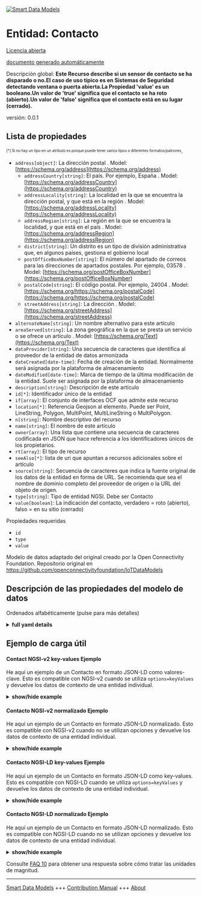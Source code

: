 <!-- 10-Header -->  
[![Smart Data Models](https://smartdatamodels.org/wp-content/uploads/2022/01/SmartDataModels_logo.png "Logo")](https://smartdatamodels.org)  
Entidad: Contacto  
=================<!-- /10-Header -->  
<!-- 15-License -->  
[Licencia abierta](https://github.com/smart-data-models//dataModel.OCF/blob/master/Contact/LICENSE.md)  
[documento generado automáticamente](https://docs.google.com/presentation/d/e/2PACX-1vTs-Ng5dIAwkg91oTTUdt8ua7woBXhPnwavZ0FxgR8BsAI_Ek3C5q97Nd94HS8KhP-r_quD4H0fgyt3/pub?start=false&loop=false&delayms=3000#slide=id.gb715ace035_0_60)  
<!-- /15-License -->  
<!-- 20-Description -->  
Descripción global: **Este Recurso describe si un sensor de contacto se ha disparado o no.El caso de uso típico es en Sistemas de Seguridad detectando ventana o puerta abierta.La Propiedad 'value' es un booleano.Un valor de 'true' significa que el contacto se ha roto (abierto).Un valor de 'false' significa que el contacto está en su lugar (cerrado).**  
versión: 0.0.1  
<!-- /20-Description -->  
<!-- 30-PropertiesList -->  

## Lista de propiedades  

<sup><sub>[*] Si no hay un tipo en un atributo es porque puede tener varios tipos o diferentes formatos/patrones</sub></sup>.  
- `address[object]`: La dirección postal  . Model: [https://schema.org/address](https://schema.org/address)	- `addressCountry[string]`: El país. Por ejemplo, España  . Model: [https://schema.org/addressCountry](https://schema.org/addressCountry)  
	- `addressLocality[string]`: La localidad en la que se encuentra la dirección postal, y que está en la región  . Model: [https://schema.org/addressLocality](https://schema.org/addressLocality)  
	- `addressRegion[string]`: La región en la que se encuentra la localidad, y que está en el país  . Model: [https://schema.org/addressRegion](https://schema.org/addressRegion)  
	- `district[string]`: Un distrito es un tipo de división administrativa que, en algunos países, gestiona el gobierno local    
	- `postOfficeBoxNumber[string]`: El número del apartado de correos para las direcciones de apartados postales. Por ejemplo, 03578  . Model: [https://schema.org/postOfficeBoxNumber](https://schema.org/postOfficeBoxNumber)  
	- `postalCode[string]`: El código postal. Por ejemplo, 24004  . Model: [https://schema.org/https://schema.org/postalCode](https://schema.org/https://schema.org/postalCode)  
	- `streetAddress[string]`: La dirección  . Model: [https://schema.org/streetAddress](https://schema.org/streetAddress)  
- `alternateName[string]`: Un nombre alternativo para este artículo  - `areaServed[string]`: La zona geográfica en la que se presta un servicio o se ofrece un artículo  . Model: [https://schema.org/Text](https://schema.org/Text)- `dataProvider[string]`: Una secuencia de caracteres que identifica al proveedor de la entidad de datos armonizada  - `dateCreated[date-time]`: Fecha de creación de la entidad. Normalmente será asignada por la plataforma de almacenamiento  - `dateModified[date-time]`: Marca de tiempo de la última modificación de la entidad. Suele ser asignada por la plataforma de almacenamiento  - `description[string]`: Descripción de este artículo  - `id[*]`: Identificador único de la entidad  - `if[array]`: El conjunto de interfaces OCF que admite este recurso  - `location[*]`: Referencia Geojson al elemento. Puede ser Point, LineString, Polygon, MultiPoint, MultiLineString o MultiPolygon.  - `n[string]`: Nombre descriptivo del recurso  - `name[string]`: El nombre de este artículo  - `owner[array]`: Una lista que contiene una secuencia de caracteres codificada en JSON que hace referencia a los identificadores únicos de los propietarios.  - `rt[array]`: El tipo de recurso  - `seeAlso[*]`: lista de uri que apuntan a recursos adicionales sobre el artículo  - `source[string]`: Secuencia de caracteres que indica la fuente original de los datos de la entidad en forma de URL. Se recomienda que sea el nombre de dominio completo del proveedor de origen o la URL del objeto de origen.  - `type[string]`: Tipo de entidad NGSI. Debe ser Contacto  - `value[boolean]`: La indicación del contacto, verdadero = roto (abierto), falso = en su sitio (cerrado)  <!-- /30-PropertiesList -->  
<!-- 35-RequiredProperties -->  
Propiedades requeridas  
- `id`  - `type`  - `value`  <!-- /35-RequiredProperties -->  
<!-- 40-RequiredProperties -->  
Modelo de datos adaptado del original creado por la Open Connectivity Foundation. Repositorio original en https://github.com/openconnectivityfoundation/IoTDataModels  
<!-- /40-RequiredProperties -->  
<!-- 50-DataModelHeader -->  
## Descripción de las propiedades del modelo de datos  
Ordenados alfabéticamente (pulse para más detalles)  
<!-- /50-DataModelHeader -->  
<!-- 60-ModelYaml -->  
<details><summary><strong>full yaml details</strong></summary>    
```yaml  
Contact:    
  description: This Resource describes whether a contact sensor has been tripped or not.Typical use case is in Security Systems detecting window or door open.The Property 'value' is a boolean.A value of 'true' means that contact has been broken (open).A value of 'false' means that contact is in place (closed).    
  properties:    
    address:    
      description: The mailing address    
      properties:    
        addressCountry:    
          description: 'The country. For example, Spain'    
          type: string    
          x-ngsi:    
            model: https://schema.org/addressCountry    
            type: Property    
        addressLocality:    
          description: 'The locality in which the street address is, and which is in the region'    
          type: string    
          x-ngsi:    
            model: https://schema.org/addressLocality    
            type: Property    
        addressRegion:    
          description: 'The region in which the locality is, and which is in the country'    
          type: string    
          x-ngsi:    
            model: https://schema.org/addressRegion    
            type: Property    
        district:    
          description: 'A district is a type of administrative division that, in some countries, is managed by the local government'    
          type: string    
          x-ngsi:    
            type: Property    
        postOfficeBoxNumber:    
          description: 'The post office box number for PO box addresses. For example, 03578'    
          type: string    
          x-ngsi:    
            model: https://schema.org/postOfficeBoxNumber    
            type: Property    
        postalCode:    
          description: 'The postal code. For example, 24004'    
          type: string    
          x-ngsi:    
            model: https://schema.org/https://schema.org/postalCode    
            type: Property    
        streetAddress:    
          description: The street address    
          type: string    
          x-ngsi:    
            model: https://schema.org/streetAddress    
            type: Property    
        streetNr:    
          description: Number identifying a specific property on a public street    
          type: string    
          x-ngsi:    
            type: Property    
      type: object    
      x-ngsi:    
        model: https://schema.org/address    
        type: Property    
    alternateName:    
      description: An alternative name for this item    
      type: string    
      x-ngsi:    
        type: Property    
    areaServed:    
      description: The geographic area where a service or offered item is provided    
      type: string    
      x-ngsi:    
        model: https://schema.org/Text    
        type: Property    
    dataProvider:    
      description: A sequence of characters identifying the provider of the harmonised data entity    
      type: string    
      x-ngsi:    
        type: Property    
    dateCreated:    
      description: Entity creation timestamp. This will usually be allocated by the storage platform    
      format: date-time    
      type: string    
      x-ngsi:    
        type: Property    
    dateModified:    
      description: Timestamp of the last modification of the entity. This will usually be allocated by the storage platform    
      format: date-time    
      type: string    
      x-ngsi:    
        type: Property    
    description:    
      description: A description of this item    
      type: string    
      x-ngsi:    
        type: Property    
    id:    
      anyOf:    
        - description: Identifier format of any NGSI entity    
          maxLength: 256    
          minLength: 1    
          pattern: ^[\w\-\.\{\}\$\+\*\[\]`|~^@!,:\\]+$    
          type: string    
          x-ngsi:    
            type: Property    
        - description: Identifier format of any NGSI entity    
          format: uri    
          type: string    
          x-ngsi:    
            type: Property    
      description: Unique identifier of the entity    
      x-ngsi:    
        type: Property    
    if:    
      description: The OCF Interface set supported by this Resource    
      items:    
        enum:    
          - oic.if.s    
          - oic.if.baseline    
        type: string    
      minItems: 2    
      readOnly: true    
      type: array    
      uniqueItems: true    
      x-ngsi:    
        type: Property    
    location:    
      description: 'Geojson reference to the item. It can be Point, LineString, Polygon, MultiPoint, MultiLineString or MultiPolygon'    
      oneOf:    
        - description: Geojson reference to the item. Point    
          properties:    
            bbox:    
              items:    
                type: number    
              minItems: 4    
              type: array    
            coordinates:    
              items:    
                type: number    
              minItems: 2    
              type: array    
            type:    
              enum:    
                - Point    
              type: string    
          required:    
            - type    
            - coordinates    
          title: GeoJSON Point    
          type: object    
          x-ngsi:    
            type: GeoProperty    
        - description: Geojson reference to the item. LineString    
          properties:    
            bbox:    
              items:    
                type: number    
              minItems: 4    
              type: array    
            coordinates:    
              items:    
                items:    
                  type: number    
                minItems: 2    
                type: array    
              minItems: 2    
              type: array    
            type:    
              enum:    
                - LineString    
              type: string    
          required:    
            - type    
            - coordinates    
          title: GeoJSON LineString    
          type: object    
          x-ngsi:    
            type: GeoProperty    
        - description: Geojson reference to the item. Polygon    
          properties:    
            bbox:    
              items:    
                type: number    
              minItems: 4    
              type: array    
            coordinates:    
              items:    
                items:    
                  items:    
                    type: number    
                  minItems: 2    
                  type: array    
                minItems: 4    
                type: array    
              type: array    
            type:    
              enum:    
                - Polygon    
              type: string    
          required:    
            - type    
            - coordinates    
          title: GeoJSON Polygon    
          type: object    
          x-ngsi:    
            type: GeoProperty    
        - description: Geojson reference to the item. MultiPoint    
          properties:    
            bbox:    
              items:    
                type: number    
              minItems: 4    
              type: array    
            coordinates:    
              items:    
                items:    
                  type: number    
                minItems: 2    
                type: array    
              type: array    
            type:    
              enum:    
                - MultiPoint    
              type: string    
          required:    
            - type    
            - coordinates    
          title: GeoJSON MultiPoint    
          type: object    
          x-ngsi:    
            type: GeoProperty    
        - description: Geojson reference to the item. MultiLineString    
          properties:    
            bbox:    
              items:    
                type: number    
              minItems: 4    
              type: array    
            coordinates:    
              items:    
                items:    
                  items:    
                    type: number    
                  minItems: 2    
                  type: array    
                minItems: 2    
                type: array    
              type: array    
            type:    
              enum:    
                - MultiLineString    
              type: string    
          required:    
            - type    
            - coordinates    
          title: GeoJSON MultiLineString    
          type: object    
          x-ngsi:    
            type: GeoProperty    
        - description: Geojson reference to the item. MultiLineString    
          properties:    
            bbox:    
              items:    
                type: number    
              minItems: 4    
              type: array    
            coordinates:    
              items:    
                items:    
                  items:    
                    items:    
                      type: number    
                    minItems: 2    
                    type: array    
                  minItems: 4    
                  type: array    
                type: array    
              type: array    
            type:    
              enum:    
                - MultiPolygon    
              type: string    
          required:    
            - type    
            - coordinates    
          title: GeoJSON MultiPolygon    
          type: object    
          x-ngsi:    
            type: GeoProperty    
      x-ngsi:    
        type: GeoProperty    
    n:    
      description: Friendly name of the Resource    
      maxLength: 64    
      readOnly: true    
      type: string    
      x-ngsi:    
        type: Property    
    name:    
      description: The name of this item    
      type: string    
      x-ngsi:    
        type: Property    
    owner:    
      description: A List containing a JSON encoded sequence of characters referencing the unique Ids of the owner(s)    
      items:    
        anyOf:    
          - description: Identifier format of any NGSI entity    
            maxLength: 256    
            minLength: 1    
            pattern: ^[\w\-\.\{\}\$\+\*\[\]`|~^@!,:\\]+$    
            type: string    
            x-ngsi:    
              type: Property    
          - description: Identifier format of any NGSI entity    
            format: uri    
            type: string    
            x-ngsi:    
              type: Property    
        description: Unique identifier of the entity    
        x-ngsi:    
          type: Property    
      type: array    
      x-ngsi:    
        type: Property    
    rt:    
      description: The Resource Type    
      items:    
        enum:    
          - oic.r.sensor.contact    
        maxLength: 64    
        type: string    
      minItems: 1    
      readOnly: true    
      type: array    
      uniqueItems: true    
      x-ngsi:    
        type: Property    
    seeAlso:    
      description: list of uri pointing to additional resources about the item    
      oneOf:    
        - items:    
            format: uri    
            type: string    
          minItems: 1    
          type: array    
        - format: uri    
          type: string    
      x-ngsi:    
        type: Property    
    source:    
      description: 'A sequence of characters giving the original source of the entity data as a URL. Recommended to be the fully qualified domain name of the source provider, or the URL to the source object'    
      type: string    
      x-ngsi:    
        type: Property    
    type:    
      description: NGSI entity type. It has to be Contact    
      enum:    
        - Contact    
      type: string    
      x-ngsi:    
        type: Property    
    value:    
      description: 'The contact indication, true = broken (open), false = in place (closed)'    
      readOnly: true    
      type: boolean    
      x-ngsi:    
        type: Property    
  required:    
    - value    
    - id    
    - type    
  type: object    
  x-derived-from: https://raw.githubusercontent.com/openconnectivityfoundation/IoTDataModels/master/ContactResURI.swagger.json    
  x-disclaimer: 'Redistribution and use in source and binary forms, with or without modification, are permitted  provided that the license conditions are met. Copyleft (c) 2022 Contributors to Smart Data Models Program'    
  x-license-url: https://github.com/smart-data-models/dataModel.OCF/blob/master/Contact/LICENSE.md    
  x-model-schema: https://smart-data-models.github.io/dataModel.OCF/Contact/schema.json    
  x-model-tags: OCF    
  x-version: 0.0.1    
```  
</details>    
<!-- /60-ModelYaml -->  
<!-- 70-MiddleNotes -->  
<!-- /70-MiddleNotes -->  
<!-- 80-Examples -->  
## Ejemplo de carga útil  
#### Contact NGSI-v2 key-values Ejemplo  
He aquí un ejemplo de un Contacto en formato JSON-LD como valores-clave. Esto es compatible con NGSI-v2 cuando se utiliza `options=keyValues` y devuelve los datos de contexto de una entidad individual.  
<details><summary><strong>show/hide example</strong></summary>    
```json  
{  
  "id": "urn:ngsi-ld:Contact:id:HMUT:83435609",  
  "dateCreated": "2019-11-03T13:34:13Z",  
  "dateModified": "1987-05-08T16:34:27Z",  
  "source": "Yet back writer so bank nature south. Resource including speak.",  
  "name": "Court material main five appear. Answer face bad leader.",  
  "alternateName": "Especially term detail beautiful. Coach step agreement home.",  
  "description": "Country off allow rate record. Growth when economy save. Example later whom son audience.",  
  "dataProvider": "Important pick red while machine take. Born baby because back way hit play.",  
  "owner": [  
    "urn:ngsi-ld:Contact:items:VORM:50502773",  
    "urn:ngsi-ld:Contact:items:ADVX:61609895"  
  ],  
  "seeAlso": [  
    "urn:ngsi-ld:Contact:items:KLNB:69768334",  
    "urn:ngsi-ld:Contact:items:ITWA:14516433"  
  ],  
  "location": {  
    "type": "Point",  
    "coordinates": [  
      53.154571,  
      157.418088  
    ]  
  },  
  "address": {  
    "streetAddress": "Part physical really head work past maintain. Late third kitchen suffer fund fill each. Four three your heart industry employee realize.",  
    "addressLocality": "Behind explain show mission. Thousand forward wall. Size worry any town chance.",  
    "addressRegion": "Job ever design toward boy citizen. Happy city part rule present try. Indicate doctor job look different.",  
    "addressCountry": "Despite cup fund thank fight hard camera. Myself area pull watch dog.",  
    "postalCode": "Size else present still now. Country support choose treatment manager.",  
    "postOfficeBoxNumber": "Food often candidate century popular huge. After culture tend feel. Sport win because according election present customer."  
  },  
  "areaServed": "Take reflect member. Next attack discover employee sit accept. Range available nearly impact federal how receive view.",  
  "rt": [  
    "oic.r.sensor.contact",  
    "oic.r.sensor.contact"  
  ],  
  "value": {  
    "type": "Property",  
    "value": false  
  },  
  "n": "Condition lay state ask. Him we safe program. Responsibility among imagine everything within pass.",  
  "if": [  
    "oic.if.s",  
    "oic.if.s"  
  ],  
  "type": "Contact"  
}  
```  
</details>  
#### Contacto NGSI-v2 normalizado Ejemplo  
He aquí un ejemplo de un Contacto en formato JSON-LD normalizado. Esto es compatible con NGSI-v2 cuando no se utilizan opciones y devuelve los datos de contexto de una entidad individual.  
<details><summary><strong>show/hide example</strong></summary>    
```json  
{  
  "id": {  
    "type": "string",  
    "value": "urn:ngsi-ld:Contact:id:HMUT:83435609"  
  },  
  "dateCreated": {  
    "format": "date-time",  
    "type": "string",  
    "value": "2019-11-03T13:34:13Z"  
  },  
  "dateModified": {  
    "format": "date-time",  
    "type": "string",  
    "value": "1987-05-08T16:34:27Z"  
  },  
  "source": {  
    "type": "string",  
    "value": "Yet back writer so bank nature south. Resource including speak."  
  },  
  "name": {  
    "type": "string",  
    "value": "Court material main five appear. Answer face bad leader."  
  },  
  "alternateName": {  
    "type": "string",  
    "value": "Especially term detail beautiful. Coach step agreement home."  
  },  
  "description": {  
    "type": "string",  
    "value": "Country off allow rate record. Growth when economy save. Example later whom son audience."  
  },  
  "dataProvider": {  
    "type": "string",  
    "value": "Important pick red while machine take. Born baby because back way hit play."  
  },  
  "owner": {  
    "type": "array",  
    "value": [  
      "urn:ngsi-ld:Contact:items:VORM:50502773",  
      "urn:ngsi-ld:Contact:items:ADVX:61609895"  
    ]  
  },  
  "seeAlso": {  
    "type": "array",  
    "value": [  
      "urn:ngsi-ld:Contact:items:KLNB:69768334",  
      "urn:ngsi-ld:Contact:items:ITWA:14516433"  
    ]  
  },  
  "location": {  
    "type": "object",  
    "value": {  
      "type": "Point",  
      "coordinates": [  
        53.154571,  
        157.418088  
      ]  
    }  
  },  
  "address": {  
    "type": "object",  
    "value": {  
      "streetAddress": "Part physical really head work past maintain. Late third kitchen suffer fund fill each. Four three your heart industry employee realize.",  
      "addressLocality": "Behind explain show mission. Thousand forward wall. Size worry any town chance.",  
      "addressRegion": "Job ever design toward boy citizen. Happy city part rule present try. Indicate doctor job look different.",  
      "addressCountry": "Despite cup fund thank fight hard camera. Myself area pull watch dog.",  
      "postalCode": "Size else present still now. Country support choose treatment manager.",  
      "postOfficeBoxNumber": "Food often candidate century popular huge. After culture tend feel. Sport win because according election present customer."  
    }  
  },  
  "areaServed": {  
    "type": "string",  
    "value": "Take reflect member. Next attack discover employee sit accept. Range available nearly impact federal how receive view."  
  },  
  "rt": {  
    "type": "array",  
    "value": [  
      "oic.r.sensor.contact",  
      "oic.r.sensor.contact"  
    ]  
  },  
  "value": {  
    "type": "object",  
    "value": {  
      "type": "Property",  
      "value": false  
    }  
  },  
  "n": {  
    "type": "string",  
    "value": "Condition lay state ask. Him we safe program. Responsibility among imagine everything within pass."  
  },  
  "if": {  
    "type": "array",  
    "value": [  
      "oic.if.s",  
      "oic.if.s"  
    ]  
  },  
  "type": {  
    "type": "string",  
    "value": "Contact"  
  }  
}  
```  
</details>  
#### Contacto NGSI-LD key-values Ejemplo  
He aquí un ejemplo de un Contacto en formato JSON-LD como key-values. Esto es compatible con NGSI-LD cuando se utiliza `options=keyValues` y devuelve los datos de contexto de una entidad individual.  
<details><summary><strong>show/hide example</strong></summary>    
```json  
{  
    "id": "urn:ngsi-ld:Contact:id:HMUT:83435609",  
    "dateCreated": "2019-11-03T13:34:13Z",  
    "dateModified": "1987-05-08T16:34:27Z",  
    "source": "Yet back writer so bank nature south. Resource including speak.",  
    "name": "Court material main five appear. Answer face bad leader.",  
    "alternateName": "Especially term detail beautiful. Coach step agreement home.",  
    "description": "Country off allow rate record. Growth when economy save. Example later whom son audience.",  
    "dataProvider": "Important pick red while machine take. Born baby because back way hit play.",  
    "owner": [  
        "urn:ngsi-ld:Contact:items:VORM:50502773",  
        "urn:ngsi-ld:Contact:items:ADVX:61609895"  
    ],  
    "seeAlso": [  
        "urn:ngsi-ld:Contact:items:KLNB:69768334",  
        "urn:ngsi-ld:Contact:items:ITWA:14516433"  
    ],  
    "location": {  
        "type": "Point",  
        "coordinates": [  
            53.154571,  
            157.418088  
        ]  
    },  
    "address": {  
        "streetAddress": "Part physical really head work past maintain. Late third kitchen suffer fund fill each. Four three your heart industry employee realize.",  
        "addressLocality": "Behind explain show mission. Thousand forward wall. Size worry any town chance.",  
        "addressRegion": "Job ever design toward boy citizen. Happy city part rule present try. Indicate doctor job look different.",  
        "addressCountry": "Despite cup fund thank fight hard camera. Myself area pull watch dog.",  
        "postalCode": "Size else present still now. Country support choose treatment manager.",  
        "postOfficeBoxNumber": "Food often candidate century popular huge. After culture tend feel. Sport win because according election present customer."  
    },  
    "areaServed": "Take reflect member. Next attack discover employee sit accept. Range available nearly impact federal how receive view.",  
    "rt": [  
        "oic.r.sensor.contact",  
        "oic.r.sensor.contact"  
    ],  
    "value": {  
        "type": "Property",  
        "value": false  
    },  
    "n": "Condition lay state ask. Him we safe program. Responsibility among imagine everything within pass.",  
    "if": [  
        "oic.if.s",  
        "oic.if.s"  
    ],  
    "type": "Contact",  
    "@context": [  
        "https://smartdatamodels.org/context.jsonld",  
        "https://raw.githubusercontent.com/smart-data-models/dataModel.OCF/master/context.jsonld"  
    ]  
}  
```  
</details>  
#### Contacto NGSI-LD normalizado Ejemplo  
He aquí un ejemplo de un Contacto en formato JSON-LD normalizado. Esto es compatible con NGSI-LD cuando no se utilizan opciones y devuelve los datos de contexto de una entidad individual.  
<details><summary><strong>show/hide example</strong></summary>    
```json  
{  
    "id": "urn:ngsi-ld:Contact:id:PHQT:43656254",  
    "dateCreated": {  
        "type": "Property",  
        "value": {  
            "@type": "DateTime",  
            "@value": "1979-06-21T02:42:47Z"  
        }  
    },  
    "dateModified": {  
        "type": "Property",  
        "value": {  
            "@type": "DateTime",  
            "@value": "2009-05-13T06:47:50Z"  
        }  
    },  
    "source": {  
        "type": "Property",  
        "value": "Project need follow simply brother. Gas continue everyone those language. Receive new always yard ever both."  
    },  
    "name": {  
        "type": "Property",  
        "value": "Special nice how today culture. Grow age world step quickly how move off. Here style data no bill discussion."  
    },  
    "alternateName": {  
        "type": "Property",  
        "value": "Window more similar contain. Anything song key."  
    },  
    "description": {  
        "type": "Property",  
        "value": "Debate bank spend technology father."  
    },  
    "dataProvider": {  
        "type": "Property",  
        "value": "Billion democratic behind fly memory. Poor window significant accept look amount probably."  
    },  
    "owner": {  
        "type": "Property",  
        "value": [  
            "urn:ngsi-ld:Contact:items:EONI:36946282",  
            "urn:ngsi-ld:Contact:items:JZPI:03143081"  
        ]  
    },  
    "seeAlso": {  
        "type": "Property",  
        "value": [  
            "urn:ngsi-ld:Contact:items:IKIB:26985774"  
        ]  
    },  
    "location": {  
        "type": "Property",  
        "value": {  
            "type": "Point",  
            "coordinates": [  
                -16.2109895,  
                118.55362  
            ]  
        }  
    },  
    "address": {  
        "type": "Property",  
        "value": {  
            "streetAddress": "Our food use business but. Push behavior affect quite small travel.",  
            "addressLocality": "Bad front check fight. Ten must place fast. Pattern chance some. Police forget certain once degree wrong page scientist.",  
            "addressRegion": "Parent campaign notice can agent back produce career. Under color style difference. Summer recognize join good type hospital thought argue. Still public foreign if camera thus.",  
            "addressCountry": "Meet me television social research industry. Voice also seat police. Assume stay color time western pay. Style rather build specific.",  
            "postalCode": "Certainly join deal agent mention entire speak. No space little attorney number nor firm old. Simple red six day consider recognize.",  
            "postOfficeBoxNumber": "Stop middle individual since truth exist expect expect. Husband yeah learn beat. Bed reduce identify old Democrat whole citizen."  
        }  
    },  
    "areaServed": {  
        "type": "Property",  
        "value": "Allow coach population sit movement local. Catch budget piece matter."  
    },  
    "rt": {  
        "type": "Property",  
        "value": [  
            "oic.r.sensor.contact"  
        ]  
    },  
    "value": {  
        "type": "Property",  
        "value": false  
    },  
    "n": {  
        "type": "Property",  
        "value": "Half daughter officer product travel toward every. Live never impact."  
    },  
    "if": {  
        "type": "Property",  
        "value": [  
            "oic.if.baseline",  
            "oic.if.baseline"  
        ]  
    },  
    "type": "Contact",  
    "@context": [  
        "https://smartdatamodels.org/context.jsonld",  
        "https://raw.githubusercontent.com/smart-data-models/dataModel.OCF/master/context.jsonld"  
    ]  
}  
```  
</details><!-- /80-Examples -->  
<!-- 90-FooterNotes -->  
<!-- /90-FooterNotes -->  
<!-- 95-Units -->  
Consulte [FAQ 10](https://smartdatamodels.org/index.php/faqs/) para obtener una respuesta sobre cómo tratar las unidades de magnitud.  
<!-- /95-Units -->  
<!-- 97-LastFooter -->  
---  
[Smart Data Models](https://smartdatamodels.org) +++ [Contribution Manual](https://bit.ly/contribution_manual) +++ [About](https://bit.ly/Introduction_SDM)<!-- /97-LastFooter -->  
